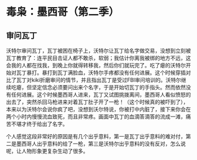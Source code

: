# 毒枭：墨西哥（第二季）
## 审问瓦丁
沃特尔审问瓦丁，瓦丁被困在椅子上，沃特尔让瓦丁给名字做交易，没想到立刻被瓦丁教育了：连平民目击证人都不敢杀，软弱；我估计你离我被绑的地方不远，这会我的人都在找我，到晚上你就得转移我，然后你们就玩完了。吃了瘪的沃特尔开始对瓦丁暴打。暴打到瓦丁满脸血，沃特尔手疼都没有任何进展。这个时候穿插对比了瓦丁对kiki折磨审问的情节，并且指出瓦丁是受过FBI审问培训的。沃特尔继续吃瘪，但坚定信念必须要问出来个名字，于是开始切瓦丁的手指头。然而依然没有任何进展。这个时候墨西哥人进来，瓦丁又试图挑拨离间，墨西哥人看似愤怒的出去了，突然杀回马枪进来对着瓦丁肚子开了一枪！（这个时候真的被吓到了），本来以为沃特尔会说你疯了吧，没想到沃尔特说，你被打中内脏了，接下来你会在两个小时内慢慢流血致死，而且非常疼。画面中瓦丁的血滴答滴答的流成一滩，痛苦不堪才终于给出了名字。

个人感觉这段非常好的原因是有几个出乎意料，第一是瓦丁出乎意料的难对付，第二是墨西哥人出乎意料的给了一枪，第三是沃特尔出乎意料的没有反对，怎么说呢，让人物形象更复杂生动了很多。
